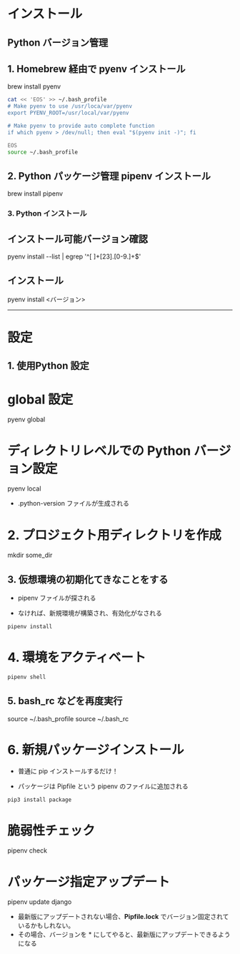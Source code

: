 # インストール

## Python バージョン管理

## 1. Homebrew 経由で pyenv インストール

brew install pyenv



```sh
cat << 'EOS' >> ~/.bash_profile
# Make pyenv to use /usr/loca/var/pyenv
export PYENV_ROOT=/usr/local/var/pyenv

# Make pyenv to provide auto complete function
if which pyenv > /dev/null; then eval "$(pyenv init -)"; fi

EOS
source ~/.bash_profile
```

## 2. Python パッケージ管理 pipenv インストール
brew install pipenv





### 3. Python インストール
## インストール可能バージョン確認

pyenv install --list  | egrep '^[ ]+[23]\.[0-9\.]+$'




## インストール

pyenv install <バージョン>


-------------------------------------------------










# 設定

## 1. 使用Python 設定
# global 設定

pyenv global <version>


# ディレクトリレベルでの Python バージョン設定

pyenv local <version>

* .python-version ファイルが生成される




# 2. プロジェクト用ディレクトリを作成

mkdir some_dir



## 3. 仮想環境の初期化てきなことをする

* pipenv ファイルが探される

* なければ、新規環境が構築され、有効化がなされる

```sh
pipenv install
```





# 4. 環境をアクティベート

```sh
pipenv shell
```

## 5. bash_rc などを再度実行

source ~/.bash_profile
source ~/.bash_rc


# 6. 新規パッケージインストール

* 普通に pip インストールするだけ！

* パッケージは Pipfile という pipenv のファイルに追加される

```sh
pip3 install package
```





# 脆弱性チェック

pipenv check








# パッケージ指定アップデート

pipenv update django

* 最新版にアップデートされない場合、**Pipfile.lock** でバージョン固定されているかもしれない。
* その場合、バージョンを * にしてやると、最新版にアップデートできるようになる
